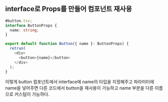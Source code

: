 ## interface로 Props를 만들어 컴포넌트 재사용

```ts
#button.tsx;
interface ButtonProps {
  name: string;
}

export default function Button({ name }: ButtonProps) {
  retrun(
    <div>
      <button>{name}</button>
    </div>
  );
}
```

이렇게 button 컴포넌트에서 interface에 name의 타입을 지정해주고 파라미터에 name을 넣어주면 다른 코드에서 button을 재사용이 가능하고 name 부분을 다른 이름으로 커스텀이 가능하다.

